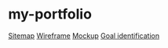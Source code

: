 # my-portfolio

[Sitemap](https://www.gloomaps.com/hDNvpGqjgo)
[Wireframe](https://drive.google.com/file/d/1P9LbccyVx4-R6nINtvJWPRN9I7X4DAOw/view?usp=sharing)
[Mockup](<https://www.figma.com/design/e07i4ZgSw3mAM9YNLqyc1H/my-portfolio-(bhanuka-viraj)?node-id=0-1&t=rDF6pY0lYUgUlqsn-1>)
[Goal identification](https://docs.google.com/document/d/1OqfWCR12Htwk_nNFnLH6cBJpm5B2OeX8gfrw7xw92BY/edit?usp=sharing)
